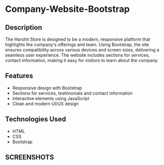 # Company-Website-Bootstrap
## Description

The Harshit Store is designed to be a modern, responsive platform that highlights the company's offerings and team. Using Bootstrap, the site ensures compatibility across various devices and screen sizes, delivering a seamless user experience. The website includes sections for services,  contact information, making it easy for visitors to learn about the company.

## Features
- Responsive design with Bootstrap
- Sections for services, testimonials and contact information
- Interactive elements using JavaScript
- Clean and modern UI/UX design

## Technologies Used
- HTML
- CSS
- Bootstrap

## SCREENSHOTS
